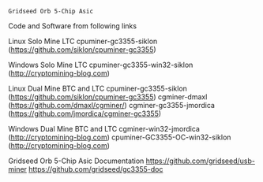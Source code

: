     Gridseed Orb 5-Chip Asic
  Code and Software from following links

  Linux Solo Mine LTC
cpuminer-gc3355-siklon (https://github.com/siklon/cpuminer-gc3355)

  Windows Solo Mine LTC
cpuminer-gc3355-win32-siklon (http://cryptomining-blog.com)

  Linux Dual Mine BTC and LTC
cpuminer-gc3355-siklon (https://github.com/siklon/cpuminer-gc3355)
cgminer-dmaxl (https://github.com/dmaxl/cgminer/)
cgminer-gc3355-jmordica (https://github.com/jmordica/cgminer-gc3355)

  Windows Dual Mine BTC and LTC
cgminer-win32-jmordica (http://cryptomining-blog.com)
cpuminer-GC3355-OC-win32-siklon (http://cryptomining-blog.com)

  Gridseed Orb 5-Chip Asic Documentation
https://github.com/gridseed/usb-miner
https://github.com/gridseed/gc3355-doc
